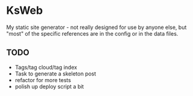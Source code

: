 # KsWeb

My static site generator - not really designed for use by anyone else,
but "most" of the specific references are in the config or in the data files.

## TODO
  - Tags/tag cloud/tag index
  - Task to generate a skeleton post
  - refactor for more tests
  - polish up deploy script a bit
